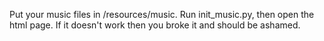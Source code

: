 Put your music files in /resources/music.
Run init_music.py, then open the html page.
If it doesn't work then you broke it and should be ashamed.
